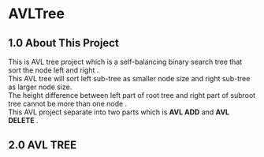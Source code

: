 # AVLTree

## 1.0 About This Project
This is AVL tree project which is a self-balancing binary search tree that sort the node left and right . \
This AVL tree will sort left sub-tree as smaller node size and right sub-tree as larger node size. \
The height difference between left part of root tree and right part of subroot tree cannot be more than one node .\
This AVL project separate into two parts which is **AVL ADD** and __AVL DELETE__ . 

## 2.0 AVL TREE 
